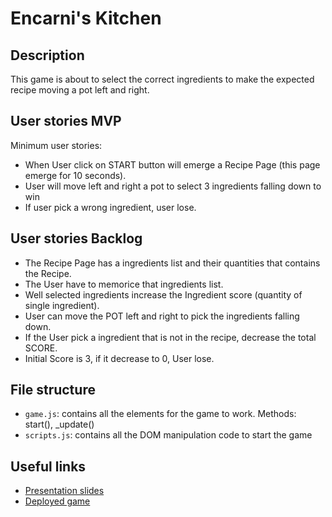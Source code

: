# Encarni's Kitchen


<!-- When you finish, add a nice screenshot of your game -->
<!--[<img src="./img/page.png">]()-->

## Description

This game is about to select the correct ingredients to make the expected recipe moving a pot left and right.

## User stories MVP

Minimum user stories:

- When User click on START button will emerge a Recipe Page (this page emerge for 10 seconds).
- User will move left and right a pot to select 3 ingredients falling down to win
- If user pick a wrong ingredient, user lose.


## User stories Backlog


- The Recipe Page has a ingredients list and their quantities that contains the Recipe.
- The User have to memorice that ingredients list.
- Well selected ingredients increase the Ingredient score (quantity of single ingredient).
- User can move the POT left and right to pick the ingredients falling down.
- If the User pick a ingredient that is not in the recipe, decrease the total SCORE.
- Initial Score is 3, if it decrease to 0, User lose.

## File structure

- <code>game.js</code>: contains all the elements for the game to work. Methods: start(), \_update()
- <code>scripts.js</code>: contains all the DOM manipulation code to start the game

## Useful links

<!-- When you finish, add these links and commit -->

- [Presentation slides]()
- [Deployed game]()
